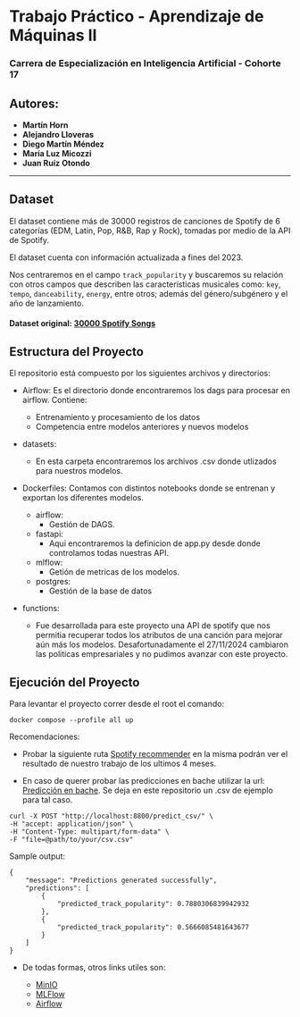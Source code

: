 # Trabajo Práctico - Aprendizaje de Máquinas II

### Carrera de Especialización en Inteligencia Artificial - Cohorte 17

## Autores:
- **Martín Horn**
- **Alejandro Lloveras**
- **Diego Martín Méndez**
- **María Luz Micozzi**
- **Juan Ruíz Otondo**

---

## Dataset

El dataset contiene más de 30000 registros de canciones de Spotify de 6 categorías (EDM, Latin, Pop, R&B, Rap y Rock), tomadas por medio de la API de Spotify.

El dataset cuenta con información actualizada a fines del 2023.

Nos centraremos en el campo `track_popularity` y buscaremos su relación con otros campos que describen las características musicales como: `key`, `tempo`, `danceability`, `energy`, entre otros; además del género/subgénero y el año de lanzamiento.

#### Dataset original: [30000 Spotify Songs](https://www.kaggle.com/datasets/joebeachcapital/30000-spotify-songs)

## Estructura del Proyecto

El repositorio está compuesto por los siguientes archivos y directorios:

- Airflow: Es el directorio donde encontraremos los dags para procesar en airflow. Contiene:
  - Entrenamiento y procesamiento de los datos
  - Competencia entre modelos anteriores y nuevos modelos

- datasets: 
  - En esta carpeta encontraremos los archivos .csv donde utlizados para nuestros modelos.

- Dockerfiles: Contamos con distintos notebooks donde se entrenan y exportan los diferentes modelos.
    - airflow:
      * Gestión de DAGS.
    - fastapi:
      * Aqui encontraremos la definicion de app.py desde donde controlamos todas nuestras API.
    - mlflow:
      * Getión de metricas de los modelos.
    - postgres:
      * Gestión de la base de datos


- functions:
  - Fue desarrollada para este proyecto una API de spotify que nos permitia recuperar todos los atributos de una canción para mejorar aún más los modelos. Desafortunadamente el 27/11/2024 cambiaron las politicas empresariales y no pudimos avanzar con este proyecto.


## Ejecución del Proyecto

Para levantar el proyecto correr desde el root el comando:

```
docker compose --profile all up
```

Recomendaciones: 

- Probar la siguiente ruta [Spotify recommender](http://localhost:8800/view/) en la misma podrán ver el resultado de nuestro trabajo de los ultimos 4 meses.

- En caso de querer probar las predicciones en bache utilizar la url: [Predicción en bache](http://localhost:8800/predict_csv/). Se deja en este repositorio un .csv de ejemplo para tal caso.

```
curl -X POST "http://localhost:8800/predict_csv/" \
-H "accept: application/json" \
-H "Content-Type: multipart/form-data" \
-F "file=@path/to/your/csv.csv"
```

Sample output:

```
{
    "message": "Predictions generated successfully",
    "predictions": [
        {
            "predicted_track_popularity": 0.7880306839942932
        },
        {
            "predicted_track_popularity": 0.5666085481643677
        }
    ]
}
```


- De todas formas, otros links utiles son:

  - [MinIO](http://localhost:9000) 
  - [MLFlow](http://localhost:5000) 
  - [Airflow](http://localhost:8080) 
